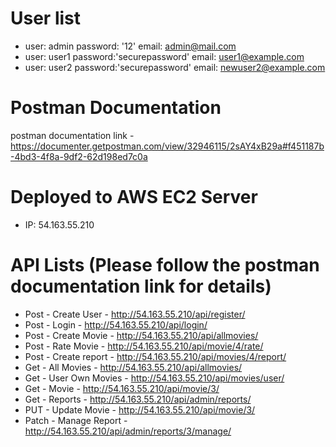 # User list

- user: admin password: '12' email: admin@mail.com
- user: user1 password:'securepassword' email: user1@example.com
- user: user2 password:'securepassword' email: newuser2@example.com

# Postman Documentation

postman documentation link - https://documenter.getpostman.com/view/32946115/2sAY4xB29a#f451187b-4bd3-4f8a-9df2-62d198ed7c0a

# Deployed to AWS EC2 Server

- IP: 54.163.55.210

# API Lists (Please follow the postman documentation link for details)

- Post - Create User - http://54.163.55.210/api/register/
- Post - Login - http://54.163.55.210/api/login/
- Post - Create Movie - http://54.163.55.210/api/allmovies/
- Post - Rate Movie - http://54.163.55.210/api/movie/4/rate/
- Post - Create report - http://54.163.55.210/api/movies/4/report/
- Get - All Movies - http://54.163.55.210/api/allmovies/
- Get - User Own Movies - http://54.163.55.210/api/movies/user/
- Get - Movie - http://54.163.55.210/api/movie/3/
- Get - Reports - http://54.163.55.210/api/admin/reports/
- PUT - Update Movie - http://54.163.55.210/api/movie/3/
- Patch - Manage Report - http://54.163.55.210/api/admin/reports/3/manage/
